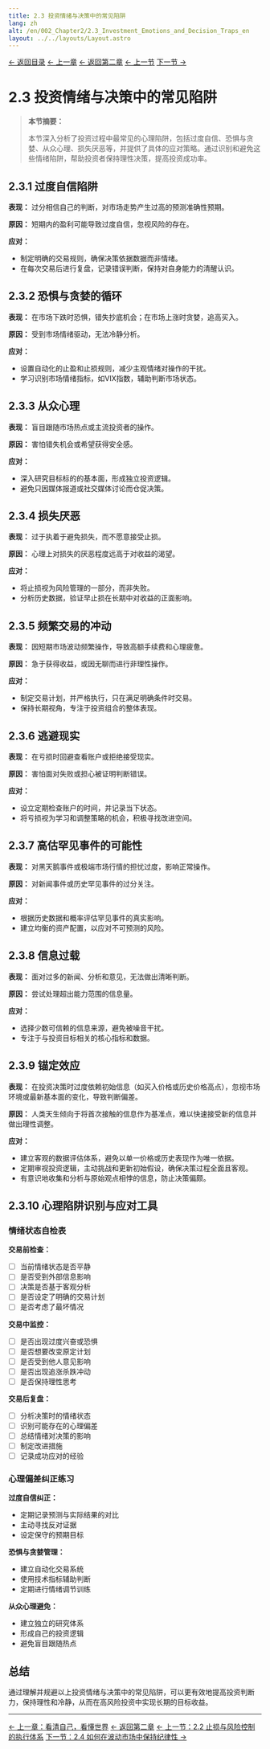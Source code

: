 ```yaml
---
title: 2.3 投资情绪与决策中的常见陷阱
lang: zh
alt: /en/002_Chapter2/2.3_Investment_Emotions_and_Decision_Traps_en
layout: ../../layouts/Layout.astro
---
```


<div class="page-nav">
  <a href="/">← 返回目录</a>
  <a href="/001_Chapter1_Know_Yourself_and_the_World_CN">← 上一章</a>
  <a href="/002_Chapter2_Investment_Psychology_and_Risk_Management_CN">← 返回第二章</a>
  <a href="/002_Chapter2/2.2_Stop_Loss_and_Risk_Control_CN">← 上一节</a>
  <a href="/002_Chapter2/2.4_Maintaining_Discipline_in_Volatile_Markets_CN">下一节 →</a>
</div>

# 2.3 投资情绪与决策中的常见陷阱

> **本节摘要：**
> 
> 本节深入分析了投资过程中最常见的心理陷阱，包括过度自信、恐惧与贪婪、从众心理、损失厌恶等，并提供了具体的应对策略。通过识别和避免这些情绪陷阱，帮助投资者保持理性决策，提高投资成功率。

## 2.3.1 过度自信陷阱

**表现：** 过分相信自己的判断，对市场走势产生过高的预测准确性预期。

**原因：** 短期内的盈利可能导致过度自信，忽视风险的存在。

**应对：**
- 制定明确的交易规则，确保决策依据数据而非情绪。
- 在每次交易后进行复盘，记录错误判断，保持对自身能力的清醒认识。

## 2.3.2 恐惧与贪婪的循环

**表现：** 在市场下跌时恐惧，错失抄底机会；在市场上涨时贪婪，追高买入。

**原因：** 受到市场情绪驱动，无法冷静分析。

**应对：**
- 设置自动化的止盈和止损规则，减少主观情绪对操作的干扰。
- 学习识别市场情绪指标，如VIX指数，辅助判断市场状态。

## 2.3.3 从众心理

**表现：** 盲目跟随市场热点或主流投资者的操作。

**原因：** 害怕错失机会或希望获得安全感。

**应对：**
- 深入研究目标标的的基本面，形成独立投资逻辑。
- 避免只因媒体报道或社交媒体讨论而仓促决策。

## 2.3.4 损失厌恶

**表现：** 过于执着于避免损失，而不愿意接受止损。

**原因：** 心理上对损失的厌恶程度远高于对收益的渴望。

**应对：**
- 将止损视为风险管理的一部分，而非失败。
- 分析历史数据，验证早止损在长期中对收益的正面影响。

## 2.3.5 频繁交易的冲动

**表现：** 因短期市场波动频繁操作，导致高额手续费和心理疲惫。

**原因：** 急于获得收益，或因无聊而进行非理性操作。

**应对：**
- 制定交易计划，并严格执行，只在满足明确条件时交易。
- 保持长期视角，专注于投资组合的整体表现。

## 2.3.6 逃避现实

**表现：** 在亏损时回避查看账户或拒绝接受现实。

**原因：** 害怕面对失败或担心被证明判断错误。

**应对：**
- 设立定期检查账户的时间，并记录当下状态。
- 将亏损视为学习和调整策略的机会，积极寻找改进空间。

## 2.3.7 高估罕见事件的可能性

**表现：** 对黑天鹅事件或极端市场行情的担忧过度，影响正常操作。

**原因：** 对新闻事件或历史罕见事件的过分关注。

**应对：**
- 根据历史数据和概率评估罕见事件的真实影响。
- 建立均衡的资产配置，以应对不可预测的风险。

## 2.3.8 信息过载

**表现：** 面对过多的新闻、分析和意见，无法做出清晰判断。

**原因：** 尝试处理超出能力范围的信息量。

**应对：**
- 选择少数可信赖的信息来源，避免被噪音干扰。
- 专注于与投资目标相关的核心指标和数据。

## 2.3.9 锚定效应

**表现：** 在投资决策时过度依赖初始信息（如买入价格或历史价格高点），忽视市场环境或最新基本面的变化，导致判断偏差。

**原因：** 人类天生倾向于将首次接触的信息作为基准点，难以快速接受新的信息并做出理性调整。

**应对：**
- 建立客观的数据评估体系，避免以单一价格或历史表现作为唯一依据。
- 定期审视投资逻辑，主动挑战和更新初始假设，确保决策过程全面且客观。
- 有意识地收集和分析与原始观点相悖的信息，防止决策偏颇。

## 2.3.10 心理陷阱识别与应对工具

### 情绪状态自检表

**交易前检查：**
- [ ] 当前情绪状态是否平静
- [ ] 是否受到外部信息影响
- [ ] 决策是否基于客观分析
- [ ] 是否设定了明确的交易计划
- [ ] 是否考虑了最坏情况

**交易中监控：**
- [ ] 是否出现过度兴奋或恐惧
- [ ] 是否想要改变原定计划
- [ ] 是否受到他人意见影响
- [ ] 是否出现追涨杀跌冲动
- [ ] 是否保持理性思考

**交易后复盘：**
- [ ] 分析决策时的情绪状态
- [ ] 识别可能存在的心理偏差
- [ ] 总结情绪对决策的影响
- [ ] 制定改进措施
- [ ] 记录成功应对的经验

### 心理偏差纠正练习

**过度自信纠正：**
- 定期记录预测与实际结果的对比
- 主动寻找反对证据
- 设定保守的预期目标

**恐惧与贪婪管理：**
- 建立自动化交易系统
- 使用技术指标辅助判断
- 定期进行情绪调节训练

**从众心理避免：**
- 建立独立的研究体系
- 形成自己的投资逻辑
- 避免盲目跟随热点

## 总结

通过理解并规避以上投资情绪与决策中的常见陷阱，可以更有效地提高投资判断力，保持理性和冷静，从而在高风险投资中实现长期的目标收益。

---

<div class="bottom-nav">
  <a href="/001_Chapter1_Know_Yourself_and_the_World_CN">← 上一章：看清自己，看懂世界</a>
  <a href="/002_Chapter2_Investment_Psychology_and_Risk_Management_CN">← 返回第二章</a>
  <a href="/002_Chapter2/2.2_Stop_Loss_and_Risk_Control_CN">← 上一节：2.2 止损与风险控制的执行体系</a>
  <a href="/002_Chapter2/2.4_Maintaining_Discipline_in_Volatile_Markets_CN">下一节：2.4 如何在波动市场中保持纪律性 →</a>
</div> 
<style>
  
  /* 页面导航样式 - 与底部导航一致 */
  .page-nav {
    display: flex;
    justify-content: center;
    align-items: center;
    gap: 2rem;
    padding: 1.5rem 0;
    margin: 2rem 0;
    border-top: 1px solid var(--border-color);
    border-bottom: 1px solid var(--border-color);
  }

  .page-nav a {
    display: inline-flex;
    align-items: center;
    padding: 0.8rem 1.5rem;
    background: linear-gradient(135deg, var(--primary-color) 0%, var(--primary-light) 100%);
    color: white;
    text-decoration: none;
    border-radius: 25px;
    font-size: 0.95rem;
    font-weight: 600;
    transition: all 0.3s ease;
    box-shadow: 0 4px 12px rgba(56, 142, 60, 0.3);
  }

  .page-nav a:hover {
    background: linear-gradient(135deg, var(--primary-light) 0%, #81C784 100%);
    transform: translateY(-2px);
    box-shadow: 0 6px 20px rgba(56, 142, 60, 0.4);
  }

  .page-nav a:first-child {
    background: linear-gradient(135deg, #2196f3 0%, #42a5f5 100%);
    box-shadow: 0 4px 12px rgba(33, 150, 243, 0.3);
  }

  .page-nav a:first-child:hover {
    background: linear-gradient(135deg, #42a5f5 0%, #64b5f6 100%);
    box-shadow: 0 6px 20px rgba(33, 150, 243, 0.4);
  }

  .page-nav a:last-child {
    background: linear-gradient(135deg, var(--primary-color) 0%, var(--primary-light) 100%);
    box-shadow: 0 4px 12px rgba(56, 142, 60, 0.3);
  }

  .page-nav a:last-child:hover {
    background: linear-gradient(135deg, var(--primary-light) 0%, #81C784 100%);
    box-shadow: 0 6px 20px rgba(56, 142, 60, 0.4);
  }

  /* 暗色模式适配 */
  [data-theme="dark"] .page-nav a:first-child {
    background: linear-gradient(135deg, #1976d2 0%, #1e88e5 100%);
  }

  [data-theme="dark"] .page-nav a:first-child:hover {
    background: linear-gradient(135deg, #1e88e5 0%, #2196f3 100%);
  }

  /* 响应式设计 */
  @media (max-width: 768px) {
    .page-nav {
      flex-direction: column;
      gap: 1rem;
    }

    .page-nav a {
      font-size: 0.9rem;
      padding: 0.7rem 1.2rem;
    }
  }
</style>
